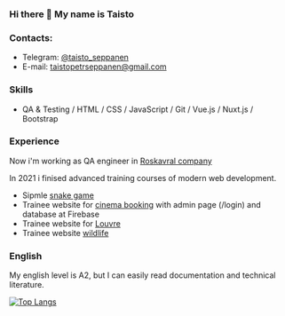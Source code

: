 ### Hi there 👋 My name is Taisto

### Contacts:

- Telegram: [@taisto_seppanen](https://t.me/taisto_seppanen "@taisto_seppanen")
- E-mail: taistopetrseppanen@gmail.com

### Skills

- QA & Testing / HTML / CSS / JavaScript / Git / Vue.js / Nuxt.js / Bootstrap

### Experience

Now i'm working as QA engineer in [Roskavral company](https://roskvartal.ru/o-kompanii)

In 2021 i finised advanced training courses of modern web development.
- Sipmle [snake game](https://taisto-seppanen.github.io/Snake/ "Snake Game")
- Trainee website for [cinema booking](https://cinimabooking.herokuapp.com/ "cinema booking") with admin page (/login) and database at Firebase
- Trainee website for [Louvre](https://rolling-scopes-school.github.io/taisto-seppanen-JSFEPRESCHOOL/museum/)
- Trainee website [wildlife](https://rolling-scopes-school.github.io/taisto-seppanen-JSFE2021Q1/wildlife/)


### English

My english level is A2, but I can easily read documentation and technical literature.

[![Top Langs](https://github-readme-stats.vercel.app/api/top-langs/?username=taisto-seppanen)](https://github.com/anuraghazra/github-readme-stats)

<!--
**taisto-seppanen/taisto-seppanen** is a ✨ _special_ ✨ repository because its `README.md` (this file) appears on your GitHub profile.

Here are some ideas to get you started:

- 🔭 I’m currently working on ...
- 🌱 I’m currently learning ...
- 👯 I’m looking to collaborate on ...
- 🤔 I’m looking for help with ...
- 💬 Ask me about ...
- 📫 How to reach me: ...
- 😄 Pronouns: ...
- ⚡ Fun fact: ...
-->
